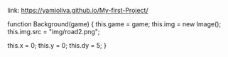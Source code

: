 link: 
https://yamioliva.github.io/My-first-Project/ 

function Background(game) {
  this.game = game;
  this.img = new Image();
  this.img.src = "img/road2.png";

  this.x = 0;
  this.y = 0;
  this.dy = 5;
}
